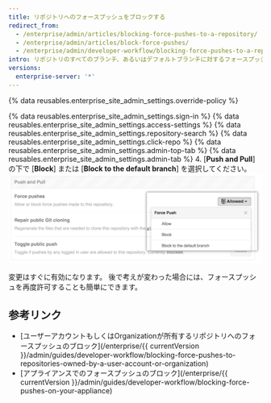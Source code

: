 ```yaml
---
title: リポジトリへのフォースプッシュをブロックする
redirect_from:
  - /enterprise/admin/articles/blocking-force-pushes-to-a-repository/
  - /enterprise/admin/articles/block-force-pushes/
  - /enterprise/admin/developer-workflow/blocking-force-pushes-to-a-repository
intro: リポジトリのすべてのブランチ、あるいはデフォルトブランチに対するフォースプッシュ（`git push --force`）をブロックできます。
versions:
  enterprise-server: '*'
---
```


{% data reusables.enterprise_site_admin_settings.override-policy %}

{% data reusables.enterprise_site_admin_settings.sign-in %}
{% data reusables.enterprise_site_admin_settings.access-settings %}
{% data reusables.enterprise_site_admin_settings.repository-search %}
{% data reusables.enterprise_site_admin_settings.click-repo %}
{% data reusables.enterprise_site_admin_settings.admin-top-tab %}
{% data reusables.enterprise_site_admin_settings.admin-tab %}
4. [**Push and Pull**] の下で [**Block**] または [**Block to the default branch**] を選択してください。 ![フォースプッシュのブロック](/assets/images/enterprise/site-admin-settings/repo/repo-block-force-pushes.png)

変更はすぐに有効になります。 後で考えが変わった場合には、フォースプッシュを再度許可することも簡単にできます。

## 参考リンク

- [ユーザーアカウントもしくはOrganizationが所有するリポジトリへのフォースプッシュのブロック](/enterprise/{{ currentVersion }}/admin/guides/developer-workflow/blocking-force-pushes-to-repositories-owned-by-a-user-account-or-organization)
- [アプライアンスでのフォースプッシュのブロック](/enterprise/{{ currentVersion }}/admin/guides/developer-workflow/blocking-force-pushes-on-your-appliance)

